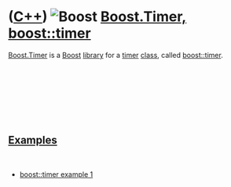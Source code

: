 # ([C++](Cpp.md)) ![Boost](PicBoost.png) [Boost.Timer, boost::timer](CppBoostTimer.md)

[Boost.Timer](CppBoostTimer.md) is a [Boost](CppBoost.md)
[library](CppLibrary.md) for a [timer](CppTimer.md)
[class](CppClass.md), called [boost::timer](CppBoostTimer.md).

 

 

 

 

[Examples](CppExample.md)
--------------------------

 

-   [boost::timer example 1](CppBoostTimerExample1.md)

 

 

 

 

 

 

